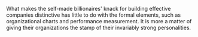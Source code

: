 
What makes the self-made billionaires' knack for building effective
companies distinctive has little to do with the formal elements, such as
organizational charts and performance measurement. It is more a matter
of giving their organizations the stamp of their invariably strong
personalities.
